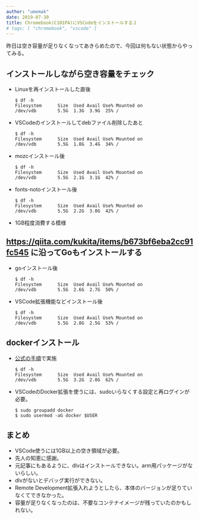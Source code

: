 ```yaml
---
author: "umemak"
date: 2019-07-30
title: Chromebook(C101PA)にVSCodeをインストールする２
# tags: [ "chromebook", "vscode" ]
---
```


昨日は空き容量が足りなくなってあきらめたので、今回は何もない状態からやってみる。

## インストールしながら空き容量をチェック
  * Linuxを再インストールした直後
    ```
    $ df -h
    Filesystem      Size  Used Avail Use% Mounted on
    /dev/vdb        5.5G  1.3G  3.9G  25% /
    ```

  * VSCodeのインストールしてdebファイル削除したあと
    ```
    $ df -h
    Filesystem      Size  Used Avail Use% Mounted on
    /dev/vdb        5.5G  1.8G  3.4G  34% /
    ```

  * mozcインストール後
    ```
    $ df -h
    Filesystem      Size  Used Avail Use% Mounted on
    /dev/vdb        5.5G  2.1G  3.1G  42% /
    ```

  * fonts-notoインストール後
    ```
    $ df -h
    Filesystem      Size  Used Avail Use% Mounted on
    /dev/vdb        5.5G  2.2G  3.0G  42% /
    ```

  * 1GB程度消費する模様

## https://qiita.com/kukita/items/b673bf6eba2cc91fc545 に沿ってGoもインストールする
  * goインストール後
    ```
    $ df -h
    Filesystem      Size  Used Avail Use% Mounted on
    /dev/vdb        5.5G  2.6G  2.7G  50% /
    ```

  * VSCode拡張機能などインストール後
    ```
    $ df -h
    Filesystem      Size  Used Avail Use% Mounted on
    /dev/vdb        5.5G  2.8G  2.5G  53% /
    ```

## dockerインストール
  * [公式の手順](https://docs.docker.com/install/linux/docker-ce/debian/#install-using-the-repository)で実施
    ```
    $ df -h
    Filesystem      Size  Used Avail Use% Mounted on
    /dev/vdb        5.5G  3.2G  2.0G  62% /
    ```
  * VSCodeのDocker拡張を使うには、sudoいらなくする設定と再ログインが必要。
    ```
    $ sudo groupadd docker
    $ sudo usermod -aG docker $USER
    ```

## まとめ
* VSCode使うには1GB以上の空き領域が必要。
* 先人の知恵に感謝。
* 元記事にもあるように、dlvはインストールできない。arm用パッケージがないらしい。
* dlvがないとデバッグ実行ができない。
* Remote Development拡張入れようとしたら、本体のバージョンが足りていなくてできなかった。
* 容量が足りなくなったのは、不要なコンテナイメージが残っていたのかもしれない。
